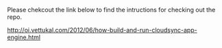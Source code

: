 Please chekcout the link below to find the intructions for checking out the repo.

http://oi.vettukal.com/2012/06/how-build-and-run-cloudsync-app-engine.html